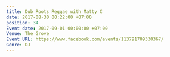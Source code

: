```yaml
---
title: Dub Roots Reggae with Matty C
date: 2017-08-30 00:22:00 +07:00
position: 34
Event date: 2017-09-01 00:00:00 +07:00
Venue: The Grove
Event URL: https://www.facebook.com/events/113791709330367/
Genre: DJ
---
```


